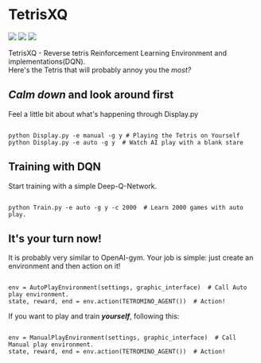 # TetrisXQ
![](https://img.shields.io/badge/python-3.6-blue.svg)
![](https://img.shields.io/badge/python-3.7-blue.svg)
![](https://img.shields.io/badge/tensorflow-1.6%20or%20higher-orange.svg)

TetrisXQ - Reverse tetris Reinforcement Learning Environment and implementations(DQN).  
Here's the Tetris that will probably annoy you the *most?*

## *Calm down* and look around first
Feel a little bit about what's happening through Display.py
<pre><code>
python Display.py -e manual -g y # Playing the Tetris on Yourself
python Display.py -e auto -g y  # Watch AI play with a blank stare
</code></pre>

## Training with DQN
Start training with a simple Deep-Q-Network.
<pre><code>
python Train.py -e auto -g y -c 2000  # Learn 2000 games with auto play.
</code></pre>

## It's your turn now!
It is probably very similar to OpenAI-gym. Your job is simple: just create an environment and then action on it!  
<pre><code>
env = AutoPlayEnvironment(settings, graphic_interface)  # Call Auto play environment.
state, reward, end = env.action(TETROMINO_AGENT())  # Action!
</code></pre>
If you want to play and train ***yourself***, following this:
<pre><code>
env = ManualPlayEnvironment(settings, graphic_interface)  # Call Manual play environment.
state, reward, end = env.action(TETROMINO_AGENT())  # Action!
</code></pre>
